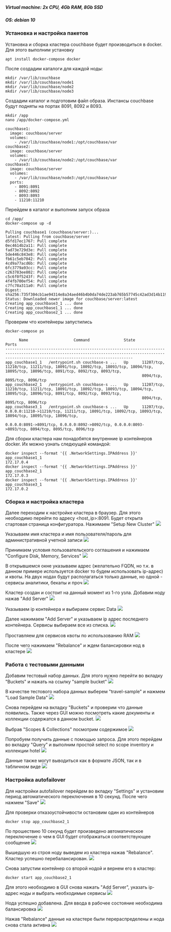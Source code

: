 ##### Virtual machine: 2x CPU, 4Gb RAM, 8Gb SSD
##### OS: debian 10

### Установка и настройка пакетов

Установка и сборка кластера couchbase будет производиться в docker. Для этого выполним установку
```
apt install docker-compose docker
```

После создадим каталоги для каждой ноды:
```
mkdir /var/lib/couchbase
mkdir /var/lib/couchbase/node1
mkdir /var/lib/couchbase/node2
mkdir /var/lib/couchbase/node3
```
Создадим каталог и подготовим файл образа. Инстансы couchbase будут подняты на портах 8091, 8092 и 8093.
```
mkdir /app
nano /app/docker-compose.yml

couchbase1:
  image: couchbase/server
  volumes:
    - /var/lib/couchbase/node1:/opt/couchbase/var
couchbase2:
  image: couchbase/server
  volumes:
    - /var/lib/couchbase/node2:/opt/couchbase/var
couchbase3:
  image: couchbase/server
  volumes:
    - /var/lib/couchbase/node3:/opt/couchbase/var
  ports:
    - 8091:8091
    - 8092:8092
    - 8093:8093
    - 11210:11210
```

Перейдем в каталог и выполним запуск образа
```
cd /app/
docker-compose up -d

Pulling couchbase1 (couchbase/server:)...
latest: Pulling from couchbase/server
d5fd17ec1767: Pull complete
0ec4614b2a11: Pull complete
fad73e729d3e: Pull complete
5de446c843e8: Pull complete
fb61c5eb7042: Pull complete
4cd9a77acd6b: Pull complete
6fc3779a93cc: Pull complete
c263783ee802: Pull complete
c5c6f0f5243f: Pull complete
4f4fb700ef54: Pull complete
c7fc78a311a0: Pull complete
Digest: sha256:735f304cb1ae94314e8a34aed46b4b0da74de223ab765b57745c42ad3d14b119
Status: Downloaded newer image for couchbase/server:latest
Creating app_couchbase3_1 ... done
Creating app_couchbase1_1 ... done
Creating app_couchbase2_1 ... done
```

Проверим что контейнеры запустились
```
docker-compose ps

      Name                    Command               State                                                                    Ports
----------------------------------------------------------------------------------------------------------------------------------------------------------------------------------------------------
app_couchbase1_1   /entrypoint.sh couchbase-s ...   Up      11207/tcp, 11210/tcp, 11211/tcp, 18091/tcp, 18092/tcp, 18093/tcp, 18094/tcp, 18095/tcp, 18096/tcp, 8091/tcp, 8092/tcp, 8093/tcp,
                                                            8094/tcp, 8095/tcp, 8096/tcp
app_couchbase2_1   /entrypoint.sh couchbase-s ...   Up      11207/tcp, 11210/tcp, 11211/tcp, 18091/tcp, 18092/tcp, 18093/tcp, 18094/tcp, 18095/tcp, 18096/tcp, 8091/tcp, 8092/tcp, 8093/tcp,
                                                            8094/tcp, 8095/tcp, 8096/tcp
app_couchbase3_1   /entrypoint.sh couchbase-s ...   Up      11207/tcp, 0.0.0.0:11210->11210/tcp, 11211/tcp, 18091/tcp, 18092/tcp, 18093/tcp, 18094/tcp, 18095/tcp, 18096/tcp,
                                                            0.0.0.0:8091->8091/tcp, 0.0.0.0:8092->8092/tcp, 0.0.0.0:8093->8093/tcp, 8094/tcp, 8095/tcp, 8096/tcp
```
Для сборки кластера нам понадобятся внутренние ip контейнеров docker. Их можно узнать следюущей командой:
```
docker inspect --format '{{ .NetworkSettings.IPAddress }}' app_couchbase1_1
172.17.0.4
docker inspect --format '{{ .NetworkSettings.IPAddress }}' app_couchbase2_1
172.17.0.3
docker inspect --format '{{ .NetworkSettings.IPAddress }}' app_couchbase3_1
172.17.0.2
```

### Сборка и настройка кластера 

Далее переходим к настройке кластера в браузер. Для этого необходимо перейти по адресу <host_ip>:8091. Будет открыта стартовая страница конфигуратора. Нажимаем "Setup New Cluster"
![](https://github.com/v3n1kk/NoSQL_homework/blob/main/couchbase_pics/1.png)

Указываем имя кластера и имя пользователя/пароль для административной учетной записи
![](https://github.com/v3n1kk/NoSQL_homework/blob/main/couchbase_pics/2.png)

Принимаем условия пользовательского соглашения и нажимаем "Configure Disk, Memory, Services"
![](https://github.com/v3n1kk/NoSQL_homework/blob/main/couchbase_pics/3.png)

В открывшемся окне указываем адрес (желательно FQDN, но т.к. в данном примере используется docker то будем использовать ip-адрес) и квоты. На двух нодах будут располагаться только данные, но одной - сервисы аналитики, бекапы и проч
![](https://github.com/v3n1kk/NoSQL_homework/blob/main/couchbase_pics/4.png)

Кластер создан и состоит на данный момент из 1-го узла. Добавим ноду нажав "Add Server"
![](https://github.com/v3n1kk/NoSQL_homework/blob/main/couchbase_pics/6.png)

Указываем ip контейнера и выбираем сервис Data
![](https://github.com/v3n1kk/NoSQL_homework/blob/main/couchbase_pics/7.png)

Далее нажимаем "Add Server" и указываем ip адрес последнего контейнера. Сервисы выбираем все из списка.
![](https://github.com/v3n1kk/NoSQL_homework/blob/main/couchbase_pics/8.png)

Проставляем для сервисов квоты по использованию RAM
![](https://github.com/v3n1kk/NoSQL_homework/blob/main/couchbase_pics/9.png)

После чего нажимаем "Rebalance" и ждем балансировки нод в кластере
![](https://github.com/v3n1kk/NoSQL_homework/blob/main/couchbase_pics/10.png)

### Работа с тестовыми данными

Добавим тестовый набор данных. Для этого нужно перейти во вкладку "Buckets" и нажать на ссылку "sample bucket"
![](https://github.com/v3n1kk/NoSQL_homework/blob/main/couchbase_pics/11.png)

В качестве тестового набора данных выберем "travel-sample" и нажмем "Load Sample Data"
![](https://github.com/v3n1kk/NoSQL_homework/blob/main/couchbase_pics/12.png)

Снова перейдем на вкладку "Buckets" и проверим что данные появились. Также через GUI можно посмотреть какие документы и коллекции содержатся в данном bucket. 
![](https://github.com/v3n1kk/NoSQL_homework/blob/main/couchbase_pics/13.png)

Выбрав "Scopes & Collections" посмотрим содержимое 
![](https://github.com/v3n1kk/NoSQL_homework/blob/main/couchbase_pics/14.png)

Попробуем получить данные с помощью запроса. Для этого перейдем во вкладку "Query" и выполним простой select по scope inventory и коллекции hotel
![](https://github.com/v3n1kk/NoSQL_homework/blob/main/couchbase_pics/15.png)

Данные также могут выводиться как в формате JSON, так и в табличном виде
![](https://github.com/v3n1kk/NoSQL_homework/blob/main/couchbase_pics/16.png)

### Настройка autofailover

Для настройки autofailover перейдем во вкладку "Settings" и установим период автоматического переключения в 10 секунд. После чего нажмем "Save"
![](https://github.com/v3n1kk/NoSQL_homework/blob/main/couchbase_pics/17.png)

Для проверки отказоустойчивости остановим один из контейнеров
```
docker stop app_couchbase2_1
```

По прошествию 10 секунд будет произведено автоматическое переключение о чем в GUI будет отображаться соответствующее сообщение
![](https://github.com/v3n1kk/NoSQL_homework/blob/main/couchbase_pics/18.png)

Вышедшую из строя ноду выведем из кластера нажав "Rebalance". Кластер успешно перебалансирован.
![](https://github.com/v3n1kk/NoSQL_homework/blob/main/couchbase_pics/19.png)

Снова запустим контейнер со второй нодой и вернем его в кластер:
```
docker start app_couchbase2_1
```

Для этого необходимо в GUI снова нажать "Add Server", указать ip-адрес ноды и выбрать необходимые сервисы
![](https://github.com/v3n1kk/NoSQL_homework/blob/main/couchbase_pics/20.png)

Нода успешно добавлена. Для ввода в рабочее состояние необходима балансировка
![](https://github.com/v3n1kk/NoSQL_homework/blob/main/couchbase_pics/21.png)

Нажав "Rebalance" данные на кластере были перераспределены и нода снова стала активна
![](https://github.com/v3n1kk/NoSQL_homework/blob/main/couchbase_pics/22.png)
